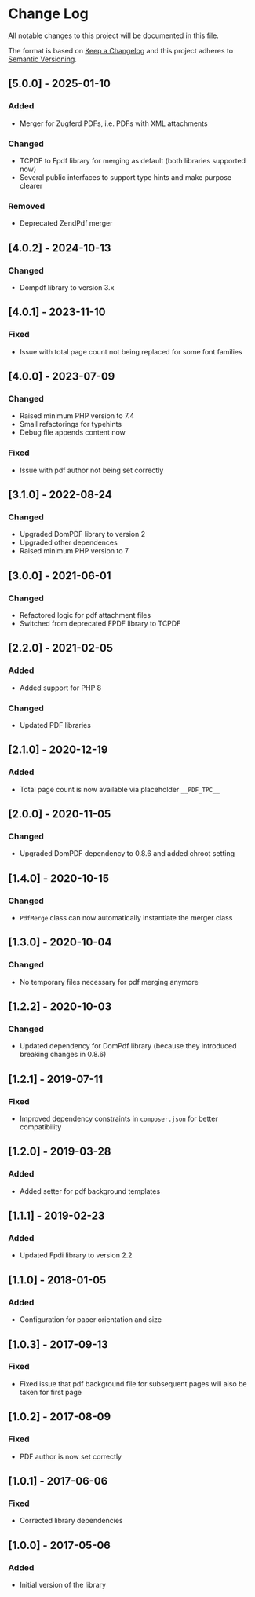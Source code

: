 # Change Log
All notable changes to this project will be documented in this file.

The format is based on [Keep a Changelog](https://keepachangelog.com/)
and this project adheres to [Semantic Versioning](https://semver.org/).

## [5.0.0] - 2025-01-10
### Added
- Merger for Zugferd PDFs, i.e. PDFs with XML attachments
### Changed
- TCPDF to Fpdf library for merging as default (both libraries supported now)
- Several public interfaces to support type hints and make purpose clearer
### Removed
- Deprecated ZendPdf merger  

## [4.0.2] - 2024-10-13
### Changed
- Dompdf library to version 3.x

## [4.0.1] - 2023-11-10
### Fixed
- Issue with total page count not being replaced for some font families

## [4.0.0] - 2023-07-09
### Changed
- Raised minimum PHP version to 7.4
- Small refactorings for typehints
- Debug file appends content now
### Fixed
- Issue with pdf author not being set correctly

## [3.1.0] - 2022-08-24
### Changed
- Upgraded DomPDF library to version 2
- Upgraded other dependences
- Raised minimum PHP version to 7

## [3.0.0] - 2021-06-01
### Changed
- Refactored logic for pdf attachment files
- Switched from deprecated FPDF library to TCPDF

## [2.2.0] - 2021-02-05
### Added
- Added support for PHP 8
### Changed
- Updated PDF libraries

## [2.1.0] - 2020-12-19
### Added
- Total page count is now available via placeholder `__PDF_TPC__` 

## [2.0.0] - 2020-11-05
### Changed
- Upgraded DomPDF dependency to 0.8.6 and added chroot setting

## [1.4.0] - 2020-10-15
### Changed
- `PdfMerge` class can now automatically instantiate the merger class

## [1.3.0] - 2020-10-04
### Changed
- No temporary files necessary for pdf merging anymore

## [1.2.2] - 2020-10-03
### Changed
- Updated dependency for DomPdf library (because they introduced breaking changes in 0.8.6)

## [1.2.1] - 2019-07-11
### Fixed
- Improved dependency constraints in ```composer.json``` for better compatibility

## [1.2.0] - 2019-03-28
### Added
- Added setter for pdf background templates

## [1.1.1] - 2019-02-23
### Added
- Updated Fpdi library to version 2.2

## [1.1.0] - 2018-01-05
### Added
- Configuration for paper orientation and size 

## [1.0.3] - 2017-09-13
### Fixed
- Fixed issue that pdf background file for subsequent pages will also be taken for first page

## [1.0.2] - 2017-08-09
### Fixed
- PDF author is now set correctly

## [1.0.1] - 2017-06-06
### Fixed
- Corrected library dependencies

## [1.0.0] - 2017-05-06
### Added
- Initial version of the library
